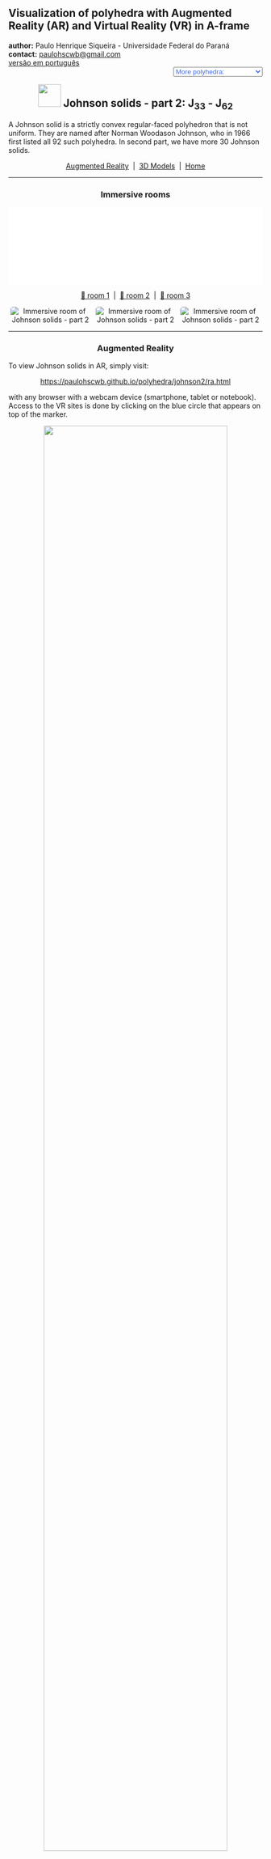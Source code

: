 <link rel="stylesheet" href="../scripts/style.css">
<meta charset="utf-8">
<link rel="icon" type="image/png" href="vr/salas/imagens/icone.png">
<h2>Visualization of polyhedra with Augmented Reality (AR) and Virtual Reality (VR) in A-frame</h2>
 <b>author:</b> Paulo Henrique Siqueira - Universidade Federal do Paraná
 <br><b>contact:</b> <a href="#">paulohscwb@gmail.com</a>
 <br><a href="https://paulohscwb.github.io/polyhedra/johnson2/pt-br/">versão em português</a>
<form style="margin: 0 auto; float:right; text-align:right; width:100%; margin-bottom:15px;">
	<select id="url" onchange="urlHandler(this.value)" style="color:royalblue;">
		<option disabled selected value>More polyhedra:</option>
		<option value="../archimedes/">Archimedes</option>
		<option value="../catalan/">Catalan</option>
		<option value="../nonconvex/">Non convex</option>
		<option value="../platonic/">Platonic</option>
		<option value="../polyhedron/">Prisms and antiprisms</option>
		<option value="../quasiregular/">Quasi regular</option>
		<option value="../selfintersect/">Self-intersecting</option>
		<option value="../selfintersectsnub/">Self-intersecting snub</option>
		<option value="../selfintersecttruncated/">Self intersecting truncated</option>
		<option value="../johnson1/">Johnson: 1-32</option>
		<option disabled value="../johnson2/">Johnson: 33-62</option>
		<option value="../johnson3/">Johnson: 63-92</option>
		<option value="../infinity/">Stellation to infinity</option>
	</select>
</form>
<script>
function urlHandler(value) {                               
    window.location.assign(`${value}`);
}
</script>

<p id="p12"></p>
  <h2 align="center"><img src="vr/salas/imagens/icone.png" style="margin-bottom:-10px" width="45"> Johnson solids - part 2: J<sub>33</sub> - J<sub>62</sub></h2>
  A Johnson solid is a strictly convex regular-faced polyhedron that is not uniform. They are named after Norman Woodason Johnson, who in 1966 first listed all 92 such polyhedra. In second part, we have more 30 Johnson solids. 
  <p align="center"><a href="#ra">Augmented Reality</a><span>&nbsp;&nbsp;|&nbsp;&nbsp;</span><a href="#m3d">3D Models</a><span>&nbsp;&nbsp;|&nbsp;&nbsp;</span><a href="../">Home</a></p>
<hr>
  <h3 align="center">Immersive rooms</h3>
  <div class="embed-container"><iframe width="100%" src="sala1.htm" title="Sala Imersiva dos Sólidos de Johnson - parte 2" frameborder="0" loading="lazy"></iframe></div>
  <p align="center"><a href="sala1.htm" target="_blank">&#x1f517; room 1</a><span>&nbsp;&nbsp;|&nbsp;&nbsp;</span><a href="sala2.htm" target="_blank">&#x1f517; room 2</a><span>&nbsp;&nbsp;|&nbsp;&nbsp;</span><a href="sala3.htm" target="_blank">&#x1f517; room 3</a></p>
  <p align="center"><img src="../../geometria-descritiva/videos/johnson2a.gif" style="max-width: 31.5%; border-radius:5px; margin-right:2%" alt="Immersive room of Johnson solids - part 2" loading="lazy"/><img src="../../geometria-descritiva/videos/johnson2b.gif" alt="Immersive room of Johnson solids - part 2" style="max-width: 31.5%; border-radius:5px; margin-right:2%" loading="lazy"/><img src="../../geometria-descritiva/videos/johnson2c.gif" style="max-width: 31.5%; border-radius:5px" alt="Immersive room of Johnson solids - part 2" loading="lazy"/></p>
<hr>
  <h3 id="ra" align="center">Augmented Reality</h3>
  To view Johnson solids in AR, simply visit:
<p align="center"><a href="ra.html" target="_blank">https://paulohscwb.github.io/polyhedra/johnson2/ra.html</a></p> 
with any browser with a webcam device (smartphone, tablet or notebook). 
<br>Access to the VR sites is done by clicking on the blue circle that appears on top of the marker.
<p align="center"><img style="border-radius:7px;" src="ar/example9.jpg" width="85%"></p>
<p align="center"><img src="ar/johnson2.gif" style="max-width: 92%; border-radius:5px;" loading="lazy"/></p>
<hr>
<h3 id="m3d" align="center">3D models</h3>
<iframe width="560" height="315" style="max-width:100%" src="https://www.youtube.com/embed/videoseries?list=PLy0I_lGW8HxWYoeljKMGhCn3SCKJK4HEx" title="YouTube video player" frameborder="0" allow="accelerometer; autoplay; clipboard-write; encrypted-media; gyroscope; picture-in-picture; web-share"  allowfullscreen></iframe>
<h4>1. Pentagonal gyrocupolarotunda</h4>
<a href="vr/j33_pentagonal_gyrocupolarotunda.htm" target="_blank" title="3D model" class="fotoA"><img src="ar/17bA.png" class="foto"></a><img src="ar/17b.png" class="qr">
 <br><span class="titulo">J<sub>33</sub></span> The pentagonal gyrocupolarotunda, or pegycuro, is one of the 92 Johnson solids. It can be constructed by attaching a pentagonal cupola and a pentagonal rotunda at their decagonal bases, such that the two pentagonal bases are rotated 36° with respect to each other. If the cupola and rotunda are joined such that the bases are in the same orientation, the result is the pentagonal orthocupolarotunda. 
<br><br><b>Faces:</b> 15 triangles, 5 squares and 7 pentagons | <b>Edges:</b> 50 | <b>Vertices:</b> 25 | <b>Dihedral angles:</b> 159.09°, 148.28°, 142.62°, 116.57° and 95.15°. <a href="https://polytope.miraheze.org/wiki/Pentagonal_gyrocupolarotunda" target="_blank">More...</a><br><a href="ra.html" class="raAR" title="Augmented reality" target="_blank"></a>
<hr>
<h4>2. Pentagonal orthobirotunda</h4>
<a href="vr/j34_pentagonal_orthobirotunda.htm" target="_blank" title="3D model" class="fotoA"><img src="ar/16bA.png" class="foto"></a><img src="ar/16b.png" class="qr">
 <br><span class="titulo">J<sub>34</sub></span> The pentagonal orthobirotunda, or pobro, is one of the Johnson solids. It can be constructed by attaching two pentagonal rotundas at their decagonal bases, such that the two pentagonal bases are in the same orientation. If the rotundas are joined such that the bases are rotated 36°, the result is the pentagonal gyrobirotunda, better known as the uniform icosidodecahedron. 
<br><br><b>Faces:</b> 20 triangles and 12 pentagons | <b>Edges:</b> 60 | <b>Vertices:</b> 30 | <b>Dihedral angles:</b> 158.38°, 142.62° and 126.87°. <a href="https://polytope.miraheze.org/wiki/Pentagonal_orthobirotunda" target="_blank">More...</a><br><a href="ra.html" class="raAR" title="Augmented reality" target="_blank"></a>
<hr>
<h4>3. Elongated triangular orthobicupola</h4>
<a href="vr/j35_elongated_triangular_orthobicupola.htm" target="_blank" title="3D model" class="fotoA"><img src="ar/15bA.png" class="foto"></a><img src="ar/15b.png" class="qr">
 <br><span class="titulo">J<sub>35</sub></span> The elongated triangular orthobicupola, or etobcu, is one of the Johnson solids. It can be constructed by inserting a hexagonal prism between the halves of the triangular orthobicupola. The resulting solid is superficially similar to the rhombicuboctahedron, with the difference that it has threefold rotational symmetry about its axis instead of fourfold symmetry.  
<br><br><b>Faces:</b> 8 triangles and 12 squares | <b>Edges:</b> 36 | <b>Vertices:</b> 18 | <b>Dihedral angles:</b> 160.53°, 144.74°, 120° and 125.26°. <a href="https://polytope.miraheze.org/wiki/Elongated_triangular_orthobicupola" target="_blank">More...</a><br><a href="ra.html" class="raAR" title="Augmented reality" target="_blank"></a>
<hr>
<h4>4. Elongated triangular gyrobicupola</h4>
<a href="vr/j36_elongated_triangular_gyrobicupola.htm" target="_blank" title="3D model" class="fotoA"><img src="ar/14bA.png" class="foto"></a><img src="ar/14b.png" class="qr">
 <br><span class="titulo">J<sub>36</sub></span> The elongated triangular gyrobicupola, or etigybcu, is one of the Johnson solids. It can be constructed by inserting a hexagonal prism between the halves of the cuboctahedron, seen as a triangular gyrobicupola. Rotating one of the cupolae through 60 degrees before the elongation yields the triangular orthobicupola J<sub>35</sub>.   
<br><br><b>Faces:</b> 8 triangles and 12 squares | <b>Edges:</b> 36 | <b>Vertices:</b> 18 | <b>Dihedral angles:</b> 160.53°, 144.74°, 120° and 125.26°. <a href="https://polytope.miraheze.org/wiki/Elongated_triangular_gyrobicupola" target="_blank">More...</a><br><a href="ra.html" class="raAR" title="Augmented reality" target="_blank"></a>
<hr>
<h4>5. Elongated square gyrobicupola</h4>
<a href="vr/j37_elongated_square_gyrobicupola.htm" target="_blank" title="3D model" class="fotoA"><img src="ar/13bA.png" class="foto"></a><img src="ar/13b.png" class="qr">
 <br><span class="titulo">J<sub>37</sub></span> The elongated square gyrobicupola, or esquigybcu, is one of the Johnson solids. It can be constructed by inserting an octagonal prism between the halves of the square gyrobicupola. It can also be constructed from the small rhombicuboctahedron by rotating one of its square cupola segments 45°, and could be called the gyrate rhombicuboctahedron.   
<br><br><b>Faces:</b> 8 triangles and 18 squares | <b>Edges:</b> 48 | <b>Vertices:</b> 24 | <b>Dihedral angles:</b> 144.74° and 135°. <a href="https://polytope.miraheze.org/wiki/Elongated_square_gyrobicupola" target="_blank">More...</a><br><a href="ra.html" class="raAR" title="Augmented reality" target="_blank"></a>
<hr>
<h4>6. Elongated pentagonal orthobicupola</h4>
<a href="vr/j38_elongated_pentagonal_orthobicupola.htm" target="_blank" title="3D model" class="fotoA"><img src="ar/12bA.png" class="foto"></a><img src="ar/12b.png" class="qr">
 <br><span class="titulo">J<sub>38</sub></span> The elongated pentagonal orthobicupola, or epobcu, is one of the Johnson solids. It can be constructed by inserting a decagonal prism between the halves of the pentagonal orthobicupola. By rotating one of the domes by 36° before inserting the prism, we obtain an elongated pentagonal gyrobidome J<sub>39</sub>.   
<br><br><b>Faces:</b> 10 triangles, 20 squares and 2 pentagons | <b>Edges:</b> 60 | <b>Vertices:</b> 30 | <b>Dihedral angles:</b> 159.09°, 148.28°, 144°, 127.38° and 121.72°. <a href="https://polytope.miraheze.org/wiki/Elongated_pentagonal_orthobicupola" target="_blank">More...</a><br><a href="ra.html" class="raAR" title="Augmented reality" target="_blank"></a>
<hr>
<h4>7. Elongated pentagonal gyrobicupola</h4>
<a href="vr/j39_elongated_pentagonal_gyrobicupola.htm" target="_blank" title="3D model" class="fotoA"><img src="ar/11bA.png" class="foto"></a><img src="ar/11b.png" class="qr">
 <br><span class="titulo">J<sub>39</sub></span> The elongated pentagonal gyrobicupola, or epigybcu, is one of the Johnson solids. It can be constructed by inserting a decagonal prism between the halves of the pentagonal gyrobicupola. By rotating one of the pentagonal cupolae J<sub>5</sub> through 36° before inserting the prism, we obtain an elongated pentagonal orthobicupola J<sub>38</sub>.
<br><br><b>Faces:</b> 10 triangles, 20 squares and 2 pentagons | <b>Edges:</b> 60 | <b>Vertices:</b> 30 | <b>Dihedral angles:</b> 159.09°, 148.28°, 144°, 127.38° and 121.72°. <a href="https://polytope.miraheze.org/wiki/Elongated_pentagonal_gyrobicupola" target="_blank">More...</a><br><a href="ra.html" class="raAR" title="Augmented reality" target="_blank"></a>
<hr>
<h4>8. Elongated pentagonal orthocupolarotunda</h4>
<a href="vr/j40_elongated_pentagonal_orthocupolarotunda.htm" target="_blank" title="3D model" class="fotoA"><img src="ar/10bA.png" class="foto"></a><img src="ar/10b.png" class="qr">
 <br><span class="titulo">J<sub>40</sub></span> The elongated pentagonal orthocupolarotunda, or epocuro, is one of the Johnson solids. It can be constructed by inserting a decagonal prism between the halves of the pentagonal orthocupolarotunda. By rotating either the cupola or the rotunda through 36° before inserting the prism, we obtain an elongated pentagonal gyrocupolarotunda J<sub>41</sub>.
<br><br><b>Faces:</b> 15 triangles, 15 squares and 7 pentagons | <b>Edges:</b> 70 | <b>Vertices:</b> 35 | <b>Dihedral angles:</b> 169.19°, 159.09°, 153.43°, 148.28°, 144°, 142.62°, 127.38° and 121.72°. <a href="https://polytope.miraheze.org/wiki/Elongated_pentagonal_orthocupolarotunda" target="_blank">More...</a><br><a href="ra.html" class="raAR" title="Augmented reality" target="_blank"></a>
<hr>
<h4>9. Elongated pentagonal gyrocupolarotunda</h4>
<a href="vr/j41_elongated_pentagonal_gyrocupolarotunda.htm" target="_blank" title="3D model" class="fotoA"><img src="ar/9bA.png" class="foto"></a><img src="ar/9b.png" class="qr">
 <br><span class="titulo">J<sub>41</sub></span> The elongated pentagonal gyrocupolarotunda, or epgycuro, is one of the Johnson solids. It can be constructed by inserting a decagonal prism between the halves of the pentagonal gyrocupolarotunda. By rotating either the pentagonal cupola J<sub>5</sub> or the pentagonal rotunda J<sub>5</sub> through 36° before inserting the prism, we obtain an elongated pentagonal orthocupolarotunda J<sub>40</sub>.
<br><br><b>Faces:</b> 15 triangles, 15 squares and 7 pentagons | <b>Edges:</b> 70 | <b>Vertices:</b> 35 | <b>Dihedral angles:</b> 169.19°, 159.09°, 153.43°, 148.28°, 144°, 142.62°, 127.38° and 121.72°. <a href="https://polytope.miraheze.org/wiki/Elongated_pentagonal_gyrocupolarotunda" target="_blank">More...</a><br><a href="ra.html" class="raAR" title="Augmented reality" target="_blank"></a>
<hr>
<h4>10. Elongated pentagonal orthobirotunda</h4>
<a href="vr/j42_elongated_pentagonal_orthobirotunda.htm" target="_blank" title="3D model" class="fotoA"><img src="ar/8bA.png" class="foto"></a><img src="ar/8b.png" class="qr">
 <br><span class="titulo">J<sub>42</sub></span> The elongated pentagonal orthobirotunda, or epobro, is one of the Johnson solids. It can be constructed by inserting a decagonal prism between the halves of the pentagonal orthobirotunda. By rotating one of the pentagonal rotundae J<sub>6</sub> through 36° before inserting the prism, we obtain the elongated pentagonal gyrobirotunda J<sub>43</sub>.
<br><br><b>Faces:</b> 20 triangles, 10 squares and 12 pentagons | <b>Edges:</b> 80 | <b>Vertices:</b> 40 | <b>Dihedral angles:</b> 169.19°, 153.43°, 144° and 142.62°. <a href="https://polytope.miraheze.org/wiki/Elongated_pentagonal_orthobirotunda" target="_blank">More...</a><br><a href="ra.html" class="raAR" title="Augmented reality" target="_blank"></a>
<p class="topop"><a href="#p12" class="topo">back to top</a></p>
<hr>
<h4>11. Elongated pentagonal gyrobirotunda</h4>
<a href="vr/j43_elongated_pentagonal_gyrobirotunda.htm" target="_blank" title="3D model" class="fotoA"><img src="ar/7bA.png" class="foto"></a><img src="ar/7b.png" class="qr">
 <br><span class="titulo">J<sub>43</sub></span> The elongated pentagonal gyrobirotunda, or epgybro, is one of the Johnson solids. It can be constructed by inserting a decagonal prism between the halves of the icosidodecahedron, seen as a pentagonal gyrobirotunda. By rotating one of the pentagonal rotundae J<sub>6</sub> through 36° before inserting the prism yields an elongated pentagonal orthobirotunda J<sub>42</sub>. 
<br><br><b>Faces:</b> 20 triangles, 10 squares and 12 pentagons | <b>Edges:</b> 80 | <b>Vertices:</b> 40 | <b>Dihedral angles:</b> 169.19°, 153.43°, 144° and 142.62°. <a href="https://polytope.miraheze.org/wiki/Elongated_pentagonal_gyrobirotunda" target="_blank">More...</a><br><a href="ra.html" class="raAR" title="Augmented reality" target="_blank"></a>
<hr>
<h4>12. Gyroelongated triangular bicupola</h4>
<a href="vr/j44_gyroelongated_triangular_bicupola.htm" target="_blank" title="3D model" class="fotoA"><img src="ar/6bA.png" class="foto"></a><img src="ar/6b.png" class="qr">
 <br><span class="titulo">J<sub>44</sub></span> The gyroelongated triangular bicupola, or gyetibcu, is one of the Johnson solids. It can be constructed by attaching triangular cupolas to the bases of the hexagonal antiprism. The gyroelongated triangular bicupola is one of five Johnson solids which are chiral, meaning that they have a "left-handed" and a "right-handed" form. 
<br><br><b>Faces:</b> 20 triangles and 6 squares | <b>Edges:</b> 42 | <b>Vertices:</b> 18 | <b>Dihedral angles:</b> 169.43°, 153.64°, 145.22° and 125.26°. <a href="https://polytope.miraheze.org/wiki/Gyroelongated_triangular_bicupola" target="_blank">More...</a><br><a href="ra.html" class="raAR" title="Augmented reality" target="_blank"></a>
<hr>
<h4>13. Gyroelongated square bicupola</h4>
<a href="vr/j45_gyroelongated_square_bicupola.htm" target="_blank" title="3D model" class="fotoA"><img src="ar/5bA.png" class="foto"></a><img src="ar/5b.png" class="qr">
 <br><span class="titulo">J<sub>45</sub></span> The gyroelongated square bicupola, or gyesquibcu, is one of the Johnson solids. It can be constructed by attaching square cupolas to the bases of the octagonal antiprism. It is one of the five chiral Johnson solids.  
<br><br><b>Faces:</b> 24 triangles and 10 squares | <b>Edges:</b> 56 | <b>Vertices:</b> 24 | <b>Dihedral angles:</b> 153.96°, 151.33°, 144.74°, 135° and 141.59°. <a href="https://polytope.miraheze.org/wiki/Gyroelongated_square_bicupola" target="_blank">More...</a><br><a href="ra.html" class="raAR" title="Augmented reality" target="_blank"></a>
<hr>
<h4>14. Gyroelongated pentagonal bicupola</h4>
<a href="vr/j46_gyroelongated_pentagonal_bicupola.htm" target="_blank" title="3D model" class="fotoA"><img src="ar/4bA.png" class="foto"></a><img src="ar/4b.png" class="qr">
 <br><span class="titulo">J<sub>46</sub></span> The gyroelongated pentagonal bicupola, or gyepibcu, is one of the Johnson solids. It can be constructed by attaching pentagonal cupolas to the bases of the decagonal antiprism. It is one of the five chiral Johnson solids.   
<br><br><b>Faces:</b> 30 triangles, 10 squares and 2 pentagons | <b>Edges:</b> 70 | <b>Vertices:</b> 30 | <b>Dihedral angles:</b> 159.19°, 159.09°, 148.28°, 132.62° and 126.96°. <a href="https://polytope.miraheze.org/wiki/Gyroelongated_pentagonal_bicupola" target="_blank">More...</a><br><a href="ra.html" class="raAR" title="Augmented reality" target="_blank"></a>
<hr>
<h4>15. Gyroelongated pentagonal cupolarotunda</h4>
<a href="vr/j47_gyroelongated_pentagonal_cupolarotunda.htm" target="_blank" title="3D model" class="fotoA"><img src="ar/3bA.png" class="foto"></a><img src="ar/3b.png" class="qr">
 <br><span class="titulo">J<sub>47</sub></span> The gyroelongated pentagonal cupolarotunda, or gyepcuro, is one of the Johnson solids. It can be constructed by attaching a pentagonal cupola and a pentagonal rotunda to opposite bases of the decagonal antiprism. It is one of five chiral Johnson solids.    
<br><br><b>Faces:</b> 35 triangles, 5 squares and 7 pentagons | <b>Edges:</b> 80 | <b>Vertices:</b> 35 | <b>Dihedral angles:</b> 174.43°, 159.19°, 159.09°, 158.68°, 148.28°, 142.62°, 132.62° and 126.96°. <a href="https://polytope.miraheze.org/wiki/Gyroelongated_pentagonal_cupolarotunda" target="_blank">More...</a><br><a href="ra.html" class="raAR" title="Augmented reality" target="_blank"></a>
<hr>
<h4>16. Gyroelongated pentagonal birotunda</h4>
<a href="vr/j48_gyroelongated_pentagonal_birotunda.htm" target="_blank" title="3D model" class="fotoA"><img src="ar/2bA.png" class="foto"></a><img src="ar/2b.png" class="qr">
 <br><span class="titulo">J<sub>48</sub></span> The gyroelongated pentagonal birotunda, or gyepabro, is one of the Johnson solids. It can be constructed by attaching pentagonal rotundas to the bases of the decagonal antiprism. It is one of five chiral Johnson solids.     
<br><br><b>Faces:</b> 40 triangles and 12 pentagons | <b>Edges:</b> 90 | <b>Vertices:</b> 40 | <b>Dihedral angles:</b> 174.43°, 159.19°, 158.68° and 142.62°. <a href="https://polytope.miraheze.org/wiki/Gyroelongated_pentagonal_birotunda" target="_blank">More...</a><br><a href="ra.html" class="raAR" title="Augmented reality" target="_blank"></a>
<hr>
<h4>17. Augmented triangular prism</h4>
<a href="vr/j49_augmented_triangular_prism.htm" target="_blank" title="3D model" class="fotoA"><img src="ar/1bA.png" class="foto"></a><img src="ar/1b.png" class="qr">
 <br><span class="titulo">J<sub>49</sub></span> The augmented triangular prism, or autip, is one of the Johnson solids. It can be constructed by attaching a square pyramid to one of the square faces of the triangular prism. The resulting solid bears a superficial resemblance to the gyrobifastigium J<sub>26</sub>, the difference being that the latter is constructed by attaching a second triangular prism, rather than a square pyramid.     
<br><br><b>Faces:</b> 6 triangles and 2 squares | <b>Edges:</b> 13 | <b>Vertices:</b> 7 | <b>Dihedral angles:</b> 144.74°, 114.74°, 109.47°, 90° and 60°. <a href="https://polytope.miraheze.org/wiki/Augmented_triangular_prism" target="_blank">More...</a><br><a href="ra.html" class="raAR" title="Augmented reality" target="_blank"></a>
<hr>
<h4>18. Biaugmented triangular prism</h4>
<a href="vr/j50_biaugmented_triangular_prism.htm" target="_blank" title="3D model" class="fotoA"><img src="ar/0bA.png" class="foto"></a><img src="ar/0b.png" class="qr">
 <br><span class="titulo">J<sub>50</sub></span> The biaugmented triangular prism, or autip, is one of the Johnson solids. It can be constructed by attaching square pyramids to two of the square faces of the triangular prism. It is related to the augmented triangular prism J<sub>49</sub> and the triaugmented triangular prism J<sub>51</sub>.     
<br><br><b>Faces:</b> 10 triangles and 1 square | <b>Edges:</b> 17 | <b>Vertices:</b> 8 | <b>Dihedral angles:</b> 169.47°, 144.74°, 114.74°, 109.47° and 90°. <a href="https://polytope.miraheze.org/wiki/Biaugmented_triangular_prism" target="_blank">More...</a><br><a href="ra.html" class="raAR" title="Augmented reality" target="_blank"></a>
<hr>
<h4>19. Triaugmented triangular prism</h4>
<a href="vr/j51_triaugmented_triangular_prism.htm" target="_blank" title="3D model" class="fotoA"><img src="ar/202A.png" class="foto"></a><img src="ar/202.png" class="qr">
 <br><span class="titulo">J<sub>51</sub></span> The triaugmented triangular prism, or tautip, is one of the Johnson solids. It can be constructed by attaching square pyramids to all three of the square faces of the triangular prism. The same shape is also called the tetrakis triangular prism, tricapped trigonal prism, tetracaidecadeltahedron or tetrakaidecadeltahedron.     
<br><br><b>Faces:</b> 14 triangles | <b>Edges:</b> 21 | <b>Vertices:</b> 9 | <b>Dihedral angles:</b> 169.47°, 144.74° and 109.47°. <a href="https://polytope.miraheze.org/wiki/Triaugmented_triangular_prism" target="_blank">More...</a><br><a href="ra.html" class="raAR" title="Augmented reality" target="_blank"></a>
<hr>
<h4>20. Augmented pentagonal prism</h4>
<a href="vr/j52_augmented_pentagonal_prism.htm" target="_blank" title="3D model" class="fotoA"><img src="ar/204A.png" class="foto"></a><img src="ar/204.png" class="qr">
 <br><span class="titulo">J<sub>52</sub></span> The augmented pentagonal prism, or aupip, is one of the Johnson solids. It can be constructed by attaching a square pyramid to one of the square faces of the pentagonal prism. It consists of 4 triangles, 4 squares and 2 pentagons.     
<br><br><b>Faces:</b> 4 triangles, 4 squares and 2 pentagons | <b>Edges:</b> 19 | <b>Vertices:</b> 9 | <b>Dihedral angles:</b> 162.74°, 144.74°, 108°, 90° and 109.47°. <a href="https://polytope.miraheze.org/wiki/Augmented_pentagonal_prism" target="_blank">More...</a><br><a href="ra.html" class="raAR" title="Augmented reality" target="_blank"></a>
<p class="topop"><a href="#p12" class="topo">back to top</a></p>
<hr>
<h4>21. Biaugmented pentagonal prism</h4>
<a href="vr/j53_biaugmented_pentagonal_prism.htm" target="_blank" title="3D model" class="fotoA"><img src="ar/205A.png" class="foto"></a><img src="ar/205.png" class="qr">
 <br><span class="titulo">J<sub>53</sub></span> The biaugmented pentagonal prism, or baupip, is one of the Johnson solids. It can be constructed by attaching square pyramids to two non-adjacent square faces of the pentagonal prism: the solid obtained by attaching pyramids to adjacent equatorial faces is not convex, and thus not a Johnson solid. 
<br><br><b>Faces:</b> 8 triangles, 3 squares and 2 pentagons | <b>Edges:</b> 23 | <b>Vertices:</b> 10 | <b>Dihedral angles:</b> 162.74°, 144.74°, 108°, 90° and 109.47°. <a href="https://polytope.miraheze.org/wiki/Biaugmented_pentagonal_prism" target="_blank">More...</a><br><a href="ra.html" class="raAR" title="Augmented reality" target="_blank"></a>
<hr>
<h4>22. Augmented hexagonal prism</h4>
<a href="vr/j54_augmented_hexagonal_prism.htm" target="_blank" title="3D model" class="fotoA"><img src="ar/206A.png" class="foto"></a><img src="ar/206.png" class="qr">
 <br><span class="titulo">J<sub>54</sub></span> The augmented hexagonal prism, or auhip, is one of the Johnson solids. It can be constructed by attaching a square pyramid to one of the square faces of the hexagonal prism. When two or three such pyramids are attached, the result may be a parabiaugmented hexagonal prism J<sub>55</sub>, a metabiaugmented hexagonal prism J<sub>56</sub>, or a triaugmented hexagonal prism J<sub>57</sub>.
<br><br><b>Faces:</b> 4 triangles, 5 squares and 2 hexagons | <b>Edges:</b> 22 | <b>Vertices:</b> 13 | <b>Dihedral angles:</b> 174.74°, 144.74°, 120°, 90° and 109.47°. <a href="https://polytope.miraheze.org/wiki/Augmented_hexagonal_prism" target="_blank">More...</a><br><a href="ra.html" class="raAR" title="Augmented reality" target="_blank"></a>
<hr>
<h4>23. Parabiaugmented hexagonal prism</h4>
<a href="vr/j55_parabiaugmented_hexagonal_prism.htm" target="_blank" title="3D model" class="fotoA"><img src="ar/207A.png" class="foto"></a><img src="ar/207.png" class="qr">
 <br><span class="titulo">J<sub>55</sub></span> The parabiaugmented hexagonal prism, or pabauhip, is one of the Johnson solids. It can be constructed by attaching square pyramids to two opposite square faces of the hexagonal prism. Attaching the pyramids to nonadjacent, nonparallel equatorial faces yields a metabiaugmented hexagonal prism J<sub>56</sub>: the solid obtained by attaching pyramids to adjacent equatorial faces is not convex, and thus not a Johnson solid. 
<br><br><b>Faces:</b> 8 triangles, 4 squares and 2 hexagons | <b>Edges:</b> 26 | <b>Vertices:</b> 14 | <b>Dihedral angles:</b> 174.74°, 144.74°, 120°, 90° and 109.47°. <a href="https://polytope.miraheze.org/wiki/Parabiaugmented_hexagonal_prism" target="_blank">More...</a><br><a href="ra.html" class="raAR" title="Augmented reality" target="_blank"></a>
<hr>
<h4>24. Metabiaugmented hexagonal prism</h4>
<a href="vr/j56_metabiaugmented_hexagonal_prism.htm" target="_blank" title="3D model" class="fotoA"><img src="ar/208A.png" class="foto"></a><img src="ar/208.png" class="qr">
 <br><span class="titulo">J<sub>56</sub></span> The metabiaugmented hexagonal prism, or mabauhip, is one of the Johnson solids. It can be constructed by attaching square pyramids to two non-opposite, non-adjacent square faces of the hexagonal prism. Attaching the pyramids to opposite equatorial faces yields a parabiaugmented hexagonal prism: the solid obtained by attaching pyramids to adjacent equatorial faces is not convex, and thus not a Johnson solid.
<br><br><b>Faces:</b> 8 triangles, 4 squares and 2 hexagons | <b>Edges:</b> 25 | <b>Vertices:</b> 14 | <b>Dihedral angles:</b> 174.74°, 144.74°, 120°, 90° and 109.47°. <a href="https://polytope.miraheze.org/wiki/Metabiaugmented_hexagonal_prism" target="_blank">More...</a><br><a href="ra.html" class="raAR" title="Augmented reality" target="_blank"></a>
<hr>
<h4>25. Triaugmented hexagonal prism</h4>
<a href="vr/j57_triaugmented_hexagonal_prism.htm" target="_blank" title="3D model" class="fotoA"><img src="ar/209A.png" class="foto"></a><img src="ar/209.png" class="qr">
 <br><span class="titulo">J<sub>57</sub></span> The triaugmented hexagonal prism, or tauhip, is one of the Johnson solids. It can be constructed by attaching square pyramids to three mutually non-adjacent square faces of the hexagonal prism. It consists of 12 triangles, 3 squares and 2 hexagons.
<br><br><b>Faces:</b> 12 triangles, 3 squares and 2 hexagons | <b>Edges:</b> 30 | <b>Vertices:</b> 15 | <b>Dihedral angles:</b> 174.74°, 144.74°, 90° and 109.47°. <a href="https://polytope.miraheze.org/wiki/Triaugmented_hexagonal_prism" target="_blank">More...</a><br><a href="ra.html" class="raAR" title="Augmented reality" target="_blank"></a>
<hr>
<h4>26. Augmented dodecahedron</h4>
<a href="vr/j58_augmented_dodecahedron.htm" target="_blank" title="3D model" class="fotoA"><img src="ar/210A.png" class="foto"></a><img src="ar/210.png" class="qr">
 <br><span class="titulo">J<sub>58</sub></span> The augmented dodecahedron, or aud, is one of the Johnson solids. It can be constructed by attaching a pentagonal pyramid to one of the faces of the regular dodecahedron. When two or three such pyramids are attached, the result may be a parabiaugmented dodecahedron J<sub>59</sub>, a metabiaugmented dodecahedron J<sub>60</sub>, or a triaugmented dodecahedron J<sub>61</sub>.
<br><br><b>Faces:</b> 5 triangles and 11 pentagons | <b>Edges:</b> 35 | <b>Vertices:</b> 21 | <b>Dihedral angles:</b> 153.94°, 138.19° and 116.56°. <a href="https://polytope.miraheze.org/wiki/Augmented_dodecahedron_(Johnson_solid)" target="_blank">More...</a><br><a href="ra.html" class="raAR" title="Augmented reality" target="_blank"></a>
<hr>
<h4>27. Parabiaugmented dodecahedron</h4>
<a href="vr/j59_parabiaugmented_dodecahedron.htm" target="_blank" title="3D model" class="fotoA"><img src="ar/211A.png" class="foto"></a><img src="ar/211.png" class="qr">
 <br><span class="titulo">J<sub>59</sub></span> The parabiaugmented dodecahedron, or pabaud, is one of the Johnson solids. It can be constructed by attaching pentagonal pyramids to two opposite faces of the regular dodecahedron. When pyramids are attached to a dodecahedron in other ways, they may result in an augmented dodecahedron J<sub>58</sub>, a metabiaugmented dodecahedron J<sub>60</sub>, a triaugmented dodecahedron J<sub>61</sub>, or even a pentakis dodecahedron if the faces are made to be irregular.
<br><br><b>Faces:</b> 10 triangles and 10 pentagons | <b>Edges:</b> 40 | <b>Vertices:</b> 22 | <b>Dihedral angles:</b> 153.94°, 138.19° and 116.56°. <a href="https://polytope.miraheze.org/wiki/Parabiaugmented_dodecahedron" target="_blank">More...</a><br><a href="ra.html" class="raAR" title="Augmented reality" target="_blank"></a>
<hr>
<h4>28. Metabiaugmented dodecahedron</h4>
<a href="vr/j60_metabiaugmented_dodecahedron.htm" target="_blank" title="3D model" class="fotoA"><img src="ar/212A.png" class="foto"></a><img src="ar/212.png" class="qr">
 <br><span class="titulo">J<sub>60</sub></span> The metabiaugmented dodecahedron, or mabaud, is one of the Johnson solids. It can be constructed by attaching pentagonal pyramids to two non-opposite, non-adjacent faces of the regular dodecahedron. When pyramids are attached to a dodecahedron in other ways, they may result in an augmented dodecahedron J<sub>58</sub>, a parabiaugmented dodecahedron J<sub>59</sub>, a triaugmented dodecahedron J<sub>61</sub>, or even a pentakis dodecahedron if the faces are made to be irregular. 
<br><br><b>Faces:</b> 10 triangles and 10 pentagons | <b>Edges:</b> 40 | <b>Vertices:</b> 22 | <b>Dihedral angles:</b> 153.94°, 138.19° and 116.56°. <a href="https://polytope.miraheze.org/wiki/Metabiaugmented_dodecahedron" target="_blank">More...</a><br><a href="ra.html" class="raAR" title="Augmented reality" target="_blank"></a>
<hr>
<h4>29. Triaugmented dodecahedron</h4>
<a href="vr/j61_triaugmented_dodecahedron.htm" target="_blank" title="3D model" class="fotoA"><img src="ar/213A.png" class="foto"></a><img src="ar/213.png" class="qr">
 <br><span class="titulo">J<sub>61</sub></span> The triaugmented dodecahedron, or taud, is one of the Johnson solids. It can be constructed by attaching pentagonal pyramids to three mutually non-adjacent faces of the regular dodecahedron. When pyramids are attached to a dodecahedron in other ways, they may result in an augmented dodecahedron J<sub>58</sub>, a parabiaugmented dodecahedron J<sub>59</sub>, a metabiaugmented dodecahedron J<sub>60</sub>, or even a pentakis dodecahedron if the faces are made to be irregular.  
<br><br><b>Faces:</b> 15 triangles and 9 pentagons | <b>Edges:</b> 45 | <b>Vertices:</b> 23 | <b>Dihedral angles:</b> 153.94°, 138.19° and 116.56°. <a href="https://polytope.miraheze.org/wiki/Triaugmented_dodecahedron" target="_blank">More...</a><br><a href="ra.html" class="raAR" title="Augmented reality" target="_blank"></a>
<hr>
<h4>30. Metabidiminished icosahedron</h4>
<a href="vr/j62_metabidiminished_icosahedron.htm" target="_blank" title="3D model" class="fotoA"><img src="ar/214A.png" class="foto"></a><img src="ar/214.png" class="qr">
 <br><span class="titulo">J<sub>62</sub></span> The metabidiminished icosahedron, or mibdi, is one of the Johnson solids. It can be constructed by removing two non-opposite, non-adjacent vertices from a regular icosahedron. If two pentagonal pyramids are removed to form nonadjacent pentagonal faces, the result is instead the pentagonal antiprism. 
<br><br><b>Faces:</b> 10 triangles and 2 pentagons | <b>Edges:</b> 20 | <b>Vertices:</b> 10 | <b>Dihedral angles:</b> 100.81°, 138.19° and 43.43°. <a href="https://polytope.miraheze.org/wiki/Metabidiminished_icosahedron" target="_blank">More...</a><br><a href="ra.html" class="raAR" title="Augmented reality" target="_blank"></a>
<p class="topop"><a href="#p12" class="topo">back to top</a></p>
<hr>

<br><a rel="license" href="http://creativecommons.org/licenses/by-nc-nd/4.0/"><img alt="Licença Creative Commons" style="border-width:0" src="https://i.creativecommons.org/l/by-nc-nd/4.0/88x31.png" loading="lazy"/></a><br /><span xmlns:dct="http://purl.org/dc/terms/" property="dct:title">Johnson solids part 2 (J33 - J62): Visualization of polyhedra with Augmented Reality and Virtual Reality</span> by <a xmlns:cc="http://creativecommons.org/ns#" href="https://paulohscwb.github.io/polyhedra/johnson2/" property="cc:attributionName" rel="cc:attributionURL">Paulo Henrique Siqueira</a> is licensed with a license <a rel="license" href="http://creativecommons.org/licenses/by-nc-nd/4.0/">Creative Commons Attribution-NonCommercial-NoDerivatives 4.0 International</a>.

<h4>How to cite this work:</h4> 
<p>Siqueira, P.H., "Johnson solids part 2 (J33 - J62): Visualization of polyhedra with Augmented Reality and Virtual Reality". Available in: <https://paulohscwb.github.io/polyhedra/johnson2/>, July 2023.</p>
<a target="_blank" href="https://doi.org/10.5281/zenodo.8272770"><img src="https://zenodo.org/badge/DOI/10.5281/zenodo.8272770.svg" alt="DOI"></a>
<br><br><b>References:</b>
<br>Weisstein, Eric W. "Archimedean Solid" From MathWorld-A Wolfram Web Resource. <a href="http://mathworld.wolfram.com/ArchimedeanSolid.html" target="_blank">http://mathworld.wolfram.com/ArchimedeanSolid.html</a>
<br>Weisstein, Eric W. "Platonic Solid" From MathWorld-A Wolfram Web Resource. <a href="http://mathworld.wolfram.com/PlatonicSolid.html" target="_blank">http://mathworld.wolfram.com/PlatonicSolid.html</a>
<br>Weisstein, Eric W. "Archimedean Dual" From MathWorld-A Wolfram Web Resource. <a href="https://mathworld.wolfram.com/ArchimedeanDual.html" target="_blank">https://mathworld.wolfram.com/ArchimedeanDual.html</a>
<br>Weisstein, Eric W. "Uniform Polyhedron." From MathWorld--A Wolfram Web Resource. <a href="https://mathworld.wolfram.com/UniformPolyhedron.html" target="_blank">https://mathworld.wolfram.com/UniformPolyhedron.html</a>
<br>Wikipedia <a href="https://en.wikipedia.org/wiki/Archimedean_solid" target="_blank">https://en.wikipedia.org/wiki/Archimedean_solid</a>
<br>Wikipedia <a href="https://en.wikipedia.org/wiki/en.wikipedia.org/wiki/Platonic_solid" target="_blank">https://en.wikipedia.org/wiki/Platonic_solid</a>
<br>McCooey, David I. "Visual Polyhedra". <a href="http://dmccooey.com/polyhedra/" target="_blank">http://dmccooey.com/polyhedra/</a>
